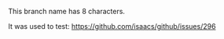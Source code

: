 This branch name has 8 characters.

It was used to test: <https://github.com/isaacs/github/issues/296>
